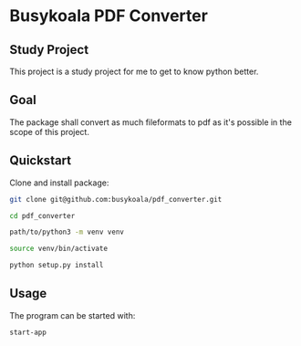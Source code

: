 # Busykoala PDF Converter

## Study Project

This project is a study project for me to get to know python better.

## Goal

The package shall convert as much fileformats to pdf as it's possible in the
scope of this project.

## Quickstart

Clone and install package:

```zsh
git clone git@github.com:busykoala/pdf_converter.git

cd pdf_converter

path/to/python3 -m venv venv

source venv/bin/activate

python setup.py install
```

## Usage

The program can be started with:

```zsh
start-app
```
